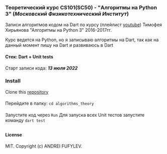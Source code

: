 ### Теоретический курс CS101(SC50) - "Алгоритмы на Python 3" (*Московский Физикотехнический Институт*)

Записи алгоритмов кодом на Dart по курсу 
(плейлист [youtube](https://www.youtube.com/playlist?list=PLRDzFCPr95fK7tr47883DFUbm4GeOjjc0)) 
Тимофея Хирьянова "Алгоритмы на Python 3" 2016-2017гг. 

Курс ведется на Python, но я записываю алгоритмы на Dart, так как на данный момент пишу 
на Dart и развиваюсь в Dart

#### Стек: Dart + Unit tests

Старт записи кода: ***13 июля 2022***

### Install
Clone this [repository](https://github.com/fufylev/algorithms_theory.git)
####
Перейдите в папку:
`cd algorithms_theory`
####
Запустите код через `Run`
Для запуска всех Unit тестов запустите команду `dart test`

##
#### License
MIT. Copyright (c) ANDREI FUFYLEV.
